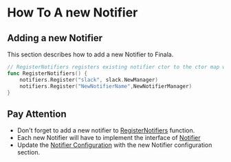# How To A new Notifier

## Adding a new Notifier

This section describes how to add a new Notifier to Finala.

```go
// RegisterNotifiers registers existing notifier ctor to the ctor map we use to initiate all notifiers
func RegisterNotifiers() {
    notifiers.Register("slack", slack.NewManager)
    notifiers.Register("NewNotifierName",NewNotifierManager)
}
```

## Pay Attention

* Don't forget to add a new notifier to [RegisterNotifiers](./../../notifiers/load/load.go#L10) function.
* Each new Notifier will have to implement the interface of [Notifier](./../../notifiers/common/common.go#L7)
* Update the [Notifier Configuration](./../../configuration/notifier.yaml) with the new Notifier configuration section.